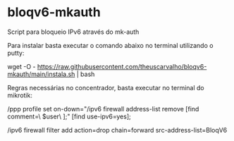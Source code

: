 # bloqv6-mkauth
Script para bloqueio IPv6 através do mk-auth

Para instalar basta executar o comando abaixo no terminal utilizando o putty:

wget -O - https://raw.githubusercontent.com/theuscarvalho/bloqv6-mkauth/main/instala.sh | bash

Regras necessárias no concentrador, basta executar no terminal do mikrotik:

/ppp profile set on-down="/ipv6 firewall address-list remove [find comment=\ $user\ ];" [find use-ipv6=yes];

/ipv6 firewall filter add action=drop chain=forward src-address-list=BloqV6
